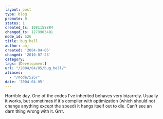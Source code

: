 ```yaml
---
layout: post
type: blog
promote: 0
status: 1
created_ts: 1081158884
changed_ts: 1279903481
node_id: 526
title: bug hell
author: anj
created: '2004-04-05'
changed: '2010-07-23'
category:
tags: [Development]
url: "/2004/04/05/bug_hell/"
aliases:
  - "/node/526/"
date: '2004-04-05'
---
```

Horrible day.  One of the codes I've inherited behaves very bizarrely.  Usually it works, but sometimes if it's compiler with optimization (which should not change anything except the speed) it hangs itself out to die.  Can't see an darn thing wrong with it.  Grrr.
